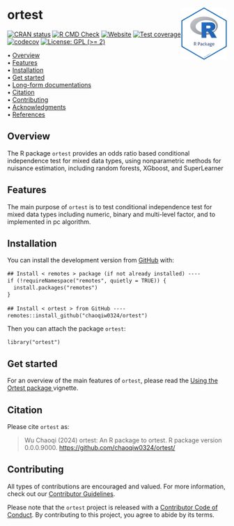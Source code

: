 <!-- README.md is generated from README.Rmd. Please edit that file -->

# ortest <img src="man/figures/package-sticker.png" align="right" style="float:right; height:120px;"/>

<!-- badges: start -->

[![CRAN
status](https://www.r-pkg.org/badges/version/ortest)](https://CRAN.R-project.org/package=ortest)
[![R CMD
Check](https://github.com/chaoqiw0324/ortest/actions/workflows/R-CMD-check.yaml/badge.svg)](https://github.com/chaoqiw0324/ortest/actions/workflows/R-CMD-check.yaml)
[![Website](https://github.com/chaoqiw0324/ortest/actions/workflows/pkgdown.yaml/badge.svg)](https://github.com/chaoqiw0324/ortest/actions/workflows/pkgdown.yaml)
[![Test
coverage](https://github.com/chaoqiw0324/ortest/actions/workflows/test-coverage.yaml/badge.svg)](https://github.com/chaoqiw0324/ortest/actions/workflows/test-coverage.yaml)
[![codecov](https://codecov.io/gh/chaoqiw0324/ortest/branch/master/graph/badge.svg)](https://codecov.io/gh/chaoqiw0324/ortest)
[![License: GPL (&gt;=
2)](https://img.shields.io/badge/License-GPL%20%28%3E%3D%202%29-blue.svg)](https://choosealicense.com/licenses/gpl-2.0/)
<!-- badges: end -->

<p align="left">
• <a href="#overview">Overview</a><br> •
<a href="#features">Features</a><br> •
<a href="#installation">Installation</a><br> •
<a href="#get-started">Get started</a><br> •
<a href="#long-form-documentations">Long-form documentations</a><br> •
<a href="#citation">Citation</a><br> •
<a href="#contributing">Contributing</a><br> •
<a href="#acknowledgments">Acknowledgments</a><br> •
<a href="#references">References</a>
</p>

## Overview

The R package `ortest` provides an odds ratio based conditional independence test for mixed data types, using nonparametric methods for nuisance estimation, including random forests, XGboost, and SuperLearner

## Features

The main purpose of `ortest` is to test conditional independence test for mixed data types including numeric, binary and multi-level factor, and to implemented in pc algorithm. 

## Installation

You can install the development version from
[GitHub](https://github.com/) with:

    ## Install < remotes > package (if not already installed) ----
    if (!requireNamespace("remotes", quietly = TRUE)) {
      install.packages("remotes")
    }

    ## Install < ortest > from GitHub ----
    remotes::install_github("chaoqiw0324/ortest")

Then you can attach the package `ortest`:

    library("ortest")

## Get started

For an overview of the main features of `ortest`, please read the [Using the Ortest package
](https://chaoqiw0324.github.io/ortest/docs/articles/ortest.html)
vignette.



## Citation

Please cite `ortest` as:

> Wu Chaoqi (2024) ortest: An R package to ortest. R package
> version 0.0.0.9000. <https://github.com/chaoqiw0324/ortest/>

## Contributing

All types of contributions are encouraged and valued. For more
information, check out our [Contributor
Guidelines](https://github.com/chaoqiw0324/ortest/blob/main/CONTRIBUTING.md).

Please note that the `ortest` project is released with a [Contributor
Code of
Conduct](https://contributor-covenant.org/version/2/1/CODE_OF_CONDUCT.html).
By contributing to this project, you agree to abide by its terms.


